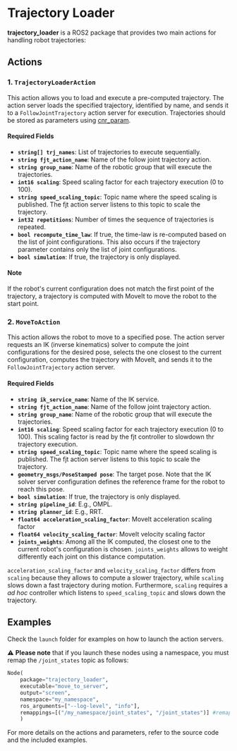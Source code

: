 # Trajectory Loader

**trajectory_loader** is a ROS2 package that provides two main actions for handling robot trajectories:

## Actions

### 1. `TrajectoryLoaderAction`
This action allows you to load and execute a pre-computed trajectory. The action server loads the specified trajectory, identified by name, and sends it to a `FollowJointTrajectory` action server for execution. Trajectories should be stored as parameters using [cnr_param](https://github.com/CNR-STIIMA-IRAS/cnr_param.git).

#### Required Fields
- **`string[] trj_names`**: List of trajectories to execute sequentially.
- **`string fjt_action_name`**: Name of the follow joint trajectory action.
- **`string group_name`**: Name of the robotic group that will execute the trajectories.
- **`int16 scaling`**: Speed scaling factor for each trajectory execution (0 to 100).
- **`string speed_scaling_topic`**: Topic name where the speed scaling is published. The fjt action server listens to this topic to scale the trajectory.
- **`int32 repetitions`**: Number of times the sequence of trajectories is repeated.
- **`bool recompute_time_law`**: If true, the time-law is re-computed based on the list of joint configurations. This also occurs if the trajectory parameter contains only the list of joint configurations.
- **`bool simulation`**: If true, the trajectory is only displayed.

#### Note
If the robot's current configuration does not match the first point of the trajectory, a trajectory is computed with MoveIt to move the robot to the start point.

### 2. `MoveToAction`
This action allows the robot to move to a specified pose. The action server requests an IK (inverse kinematics) solver to compute the joint configurations for the desired pose, selects the one closest to the current configuration, computes the trajectory with MoveIt, and sends it to the `FollowJointTrajectory` action server.

#### Required Fields
- **`string ik_service_name`**: Name of the IK service.
- **`string fjt_action_name`**: Name of the follow joint trajectory action.
- **`string group_name`**: Name of the robotic group that will execute the trajectories.
- **`int16 scaling`**: Speed scaling factor for each trajectory execution (0 to 100). This scaling factor is read by the fjt controller to slowdown thr trajectory execution.
- **`string speed_scaling_topic`**: Topic name where the speed scaling is published. The fjt action server listens to this topic to scale the trajectory.
- **`geometry_msgs/PoseStamped pose`**: The target pose. Note that the IK solver server configuration defines the reference frame for the robot to reach this pose.
- **`bool simulation`**: If true, the trajectory is only displayed.
- **`string pipeline_id`**: E.g., OMPL.
- **`string planner_id`**: E.g., RRT.
- **`float64 acceleration_scaling_factor`**: MoveIt acceleration scaling factor
- **`float64 velocity_scaling_factor`**: MoveIt velocity scaling factor
- **`joints_weights`**: Among all the IK computed, the closest one to the current robot's configuration is chosen. `joints_weights` allows to weight differently each joint on this distance computation.

`acceleration_scaling_factor` and `velocity_scaling_factor` differs from `scaling` because they allows to compute a slower trajectory, while `scaling` slows down a fast trajectory during motion. Furthermore, `scaling` requires a *ad hoc* controller which listens to `speed_scaling_topic` and slows down the trajectory.

## Examples
Check the `launch` folder for examples on how to launch the action servers.

⚠️ **Please note** that if you launch these nodes using a namespace, you must remap the  `/joint_states` topic as follows:
```py
Node(
    package="trajectory_loader",
    executable="move_to_server",
    output="screen",
    namespace="my_namespace",
    ros_arguments=["--log-level", "info"],
    remappings=[("/my_namespace/joint_states", "/joint_states")] #remapping
    )
```

For more details on the actions and parameters, refer to the source code and the included examples.

